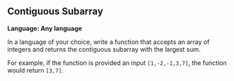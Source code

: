 
## Contiguous Subarray

**Language: Any language**

In a language of your choice, write a function that accepts an array of integers and returns the contiguous subarray with the largest sum.

For example, if the function is provided an input `[1,-2,-1,3,7]`, the function would return `[3,7]`.
